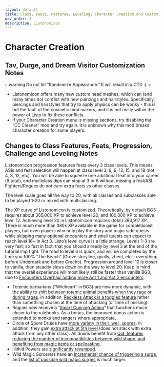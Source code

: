 ```yaml
---
layout: default
title: Class, Feats, Features, Leveling, Character Creation and Customization, and other Gameplay Notes 
nav_order: 3
description: Listonomicon
---
```


# Character Creation

## Tav, Durge, and Dream Visitor Customization Notes

:::warning 
Do not hit “Randomize Appearance.” It will result in a CTD :)
::: 

- Listonomicon offers many new custom head meshes, which can (and many times do) conflict with new piercings and hairstyles. Specifically, piercings and hairstyles that try to apply physics can be wonky - this is not the fault of the cosmetic mod makers, and it is not really within the power of Listo to fix these conflicts.
- If your Character Creation menu is missing sections, try disabling the “CC Cleaner” mod and try again. It is unknown why this mod breaks character creation for some players.

## Changes to Class Features, Feats, Progression, Challenge and Leveling Notes
	
Listonomicon progression features feats every 3 class levels. This means ASIs and feat selection will happen at class level 3, 6, 9, 12, 15, and 18 (not 4, 8, 12, etc). You will be able to squeeze one additional feat into your career (6 total), and multiclass dips can stop at 3 or 6 without missing a feat/ASI. Fighters/Rogues do not earn extra feats vs other classes.

The level scale goes all the way to 20, with all classes and subclasses able to be played 1-20 or mixed with multiclassing.

The XP curve of Listonomicon is customized. Theoretically, by default BG3 requires about 365,000 XP to achieve level 20, and 100,000 XP to achieve level 12. Achieving level 20 in Listonomicon requires (total) 383,917 XP. There is much more than 380k XP available in the game for completionist players, but even players who only play the story and major side quests while skipping many optional encounters and small quests can expect to reach level 16+ in Act 3. 
Listo’s level curve is a little strange. Levels 1-3 are very fast; so fast in fact, that you should already by level 3 at the end of the tutorial imp fight. The road to level 6 is quick, and will be completed by the time you 100% “The Beach” (Grove storyline, gnolls, zhent, etc - everything before Underdark and before Creche). Progression around level 10 is closer to vanilla, then steadily slows down on the way to level 20. Keep in mind that the overall experience will most likely still be faster than vanilla BG3, due to [Encounters Overhaul adding more Act 1 and Act 2 encounters](https://www.nexusmods.com/baldursgate3/mods/7740?tab=description).

- Totemic barbarians (“Wildheart” in BG3) are now more dynamic, with the ability to [shift between totemic animal benefits when they rage or during rages](https://www.nexusmods.com/baldursgate3/mods/8274?tab=description). In addition, [Reckless Attack is a toggled feature](https://www.nexusmods.com/baldursgate3/mods/10924) rather than something chosen at the time of attacking (or time of missing).
- Rogues now receive a “[Smart Cunning Action](https://www.nexusmods.com/baldursgate3/mods/8906?tab=description)” that functions much closer to the rulebooks. As a bonus, the improved bonus action is extended to monks and rangers where appropriate.
- Circle of Spore Druids have [more variety in their, well, spores](https://www.nexusmods.com/baldursgate3/mods/11252?tab=description). In addition, they gain [extra attack at 5th level](https://www.nexusmods.com/baldursgate3/mods/4018?tab=description) (does not stack with extra attack from any other class). All druids benefit from [QoL features reducing the number of incompatibilities between wild shape, and benefiting from magic items or spellcasting](https://www.nexusmods.com/baldursgate3/mods/3214).
- Illithid Powers are [significantly revamped](https://www.nexusmods.com/baldursgate3/mods/5105?tab=files).
- Wild Magic Sorcerers have an [incremental chance of triggering a surge](https://www.nexusmods.com/baldursgate3/mods/9603), and the [list of possible wild magic surges](https://www.nexusmods.com/baldursgate3/mods/2967) is much larger.
